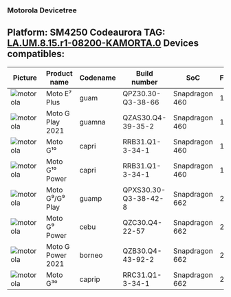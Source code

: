 ### Motorola Devicetree
Platform: SM4250
Codeaurora TAG: [LA.UM.8.15.r1-08200-KAMORTA.0](https://source.codeaurora.org/quic/la/platform/manifest/tree/LA.UM.8.15.r1-08200-KAMORTA.0.xml?h=LA.UM.8.15.r1-08200-KAMORTA.0)
Devices compatibles:
----
|Picture|Product name|Codename|Build number|SoC|Frecuency|Architecture|GPU|RAM|Storage|Battery|Resolution|Ratio|Date released|
|--|--|--|--|--|--|--|--|--|--|--|--|--|--|
|![motorola](https://fdn2.gsmarena.com/vv/bigpic/motorola-moto-e7-plus.jpg)|Moto E⁷ Plus|guam|QPZ30.30-Q3-38-66|Snapdragon 460|1.8GHz|64 Bit|Adreno 610|4GB|64GB|5000mAh|720x1600|20:9|September, 2020|
|![motorola](https://fdn2.gsmarena.com/vv/bigpic/motorola-moto-g-play-2021.jpg)|Moto G Play 2021|guamna|QZAS30.Q4-39-35-2 |Snapdragon 460|1.8GHz|64 Bit|Adreno 610|3GB|32GB|5000mAh|720x1600|20:9|January, 2021|
|![motorola](https://fdn2.gsmarena.com/vv/bigpic/motorola-moto-g10.jpg)|Moto G¹⁰|capri|RRB31.Q1-3-34-1|Snapdragon 460|1.8GHz|64 Bit|Adreno 610|4GB|64/128GB|5000mAh|720x1600|20:9|February, 2021|
|![motorola](https://fdn2.gsmarena.com/vv/bigpic/motorola-moto-g10-power.jpg)|Moto G¹⁰ Power|capri|RRB31.Q1-3-34-1|Snapdragon 460|1.8GHz|64 Bit|Adreno 610|4GB|64/128GB|6000mAh|720x1600|20:9|February, 2021|
|![motorola](https://fdn2.gsmarena.com/vv/bigpic/motorola-moto-g9.jpg)|Moto G⁹/G⁹ Play|guamp|QPXS30.30-Q3-38-42-8|Snapdragon 662|2GHz|64 Bit|Adreno 610|4GB|64/128GB|5000mAh|720x1600|20:9|August, 2020|
|![motorola](https://fdn2.gsmarena.com/vv/bigpic/motorola-moto-g9-power.jpg)|Moto G⁹ Power|cebu|QZC30.Q4-22-57|Snapdragon 662|2GHz|64 Bit|Adreno 610|4GB|128GB|6000mAh|720x1640|20:9|January, 2021|
|![motorola](https://fdn2.gsmarena.com/vv/bigpic/motorola-moto-g9-power-2021.jpg)|Moto G Power 2021|borneo|QZB30.Q4-43-92-2|Snapdragon 662|2GHz|64 Bit|Adreno 610|3/4GB|32/64|5000mAh|720x1600|20:9|January, 2021|
|![motorola](https://fdn2.gsmarena.com/vv/bigpic/motorola-moto-g30.jpg)|Moto G³⁰ |caprip|RRC31.Q1-3-34-1|Snapdragon 662|2GHz|64 Bit|Adreno 610|4GB|128GB|5000mAh|720x1600|20:9|February, 2021|

